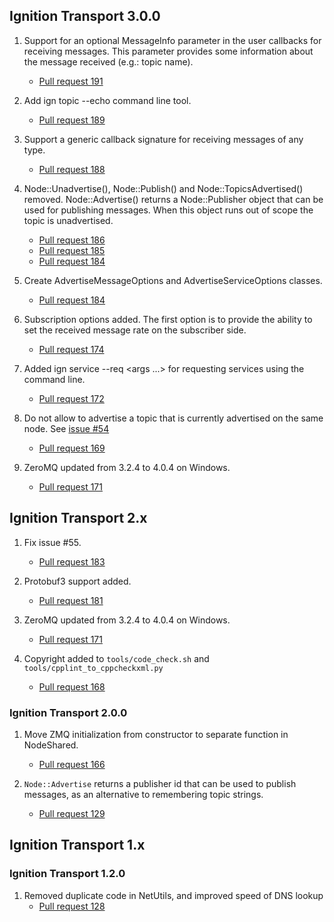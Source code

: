 ## Ignition Transport 3.0.0

1. Support for an optional MessageInfo parameter in the user callbacks for
   receiving messages. This parameter provides some information about the
   message received (e.g.: topic name).
    * [Pull request 191](https://bitbucket.org/ignitionrobotics/ign-transport/pull-request/191)

1. Add ign topic --echo command line tool.
    * [Pull request 189](https://bitbucket.org/ignitionrobotics/ign-transport/pull-request/189)

1. Support a generic callback signature for receiving messages of any type.
    * [Pull request 188](https://bitbucket.org/ignitionrobotics/ign-transport/pull-request/188)

1. Node::Unadvertise(), Node::Publish() and Node::TopicsAdvertised() removed.
   Node::Advertise() returns a Node::Publisher object that can be used for
   publishing messages. When this object runs out of scope the topic is
   unadvertised.
    * [Pull request 186](https://bitbucket.org/ignitionrobotics/ign-transport/pull-request/186)
    * [Pull request 185](https://bitbucket.org/ignitionrobotics/ign-transport/pull-request/185)
    * [Pull request 184](https://bitbucket.org/ignitionrobotics/ign-transport/pull-request/184)

1. Create AdvertiseMessageOptions and AdvertiseServiceOptions classes.
    * [Pull request 184](https://bitbucket.org/ignitionrobotics/ign-transport/pull-request/184)

1. Subscription options added. The first option is to provide the ability to
   set the received message rate on the subscriber side.
    * [Pull request 174](https://bitbucket.org/ignitionrobotics/ign-transport/pull-request/174)

1. Added ign service --req <args ...> for requesting services using the command line.
    * [Pull request 172](https://bitbucket.org/ignitionrobotics/ign-transport/pull-request/172)

1. Do not allow to advertise a topic that is currently advertised on the same node.
   See [issue #54](https://bitbucket.org/ignitionrobotics/ign-transport/issues/54)
    * [Pull request 169](https://bitbucket.org/ignitionrobotics/ign-transport/pull-request/169)

1. ZeroMQ updated from 3.2.4 to 4.0.4 on Windows.
    * [Pull request 171](https://bitbucket.org/ignitionrobotics/ign-transport/pull-request/171)

## Ignition Transport 2.x

1. Fix issue #55.
    * [Pull request 183](https://bitbucket.org/ignitionrobotics/ign-transport/pull-request/183)

1. Protobuf3 support added.
    * [Pull request 181](https://bitbucket.org/ignitionrobotics/ign-transport/pull-request/181)

1. ZeroMQ updated from 3.2.4 to 4.0.4 on Windows.
    * [Pull request 171](https://bitbucket.org/ignitionrobotics/ign-transport/pull-request/171)

1. Copyright added to `tools/code_check.sh` and `tools/cpplint_to_cppcheckxml.py`
    * [Pull request 168](https://bitbucket.org/ignitionrobotics/ign-transport/pull-request/168)

### Ignition Transport 2.0.0

1. Move ZMQ initialization from constructor to separate function in
   NodeShared.
    * [Pull request 166](https://bitbucket.org/ignitionrobotics/ign-transport/pull-request/166)

1. `Node::Advertise` returns a publisher id that can be used to publish messages, as an alternative to remembering topic strings.
    * [Pull request 129](https://bitbucket.org/ignitionrobotics/ign-transport/pull-request/129)

## Ignition Transport 1.x

### Ignition Transport 1.2.0

1. Removed duplicate code in NetUtils, and improved speed of DNS lookup
    * [Pull request 128](https://bitbucket.org/ignitionrobotics/ign-transport/pull-request/128)
